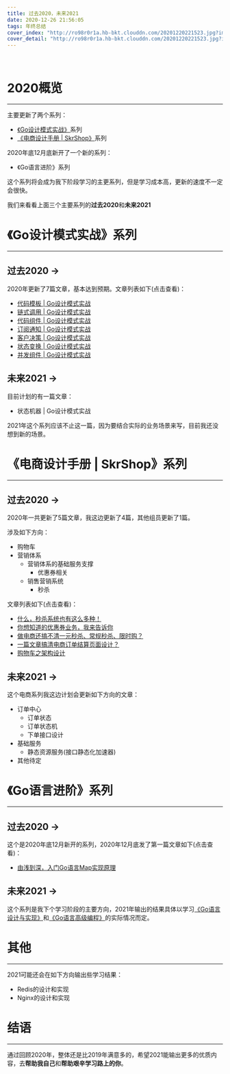 ```yaml
---
title: 过去2020，未来2021
date: 2020-12-26 21:56:05
tags: 年终总结
cover_index: "http://ro98r0r1a.hb-bkt.clouddn.com/20201220221523.jpg?imageMogr2/thumbnail/640x480!/format/webp/blur/1x0/quality/75|imageslim"
cover_detail: "http://ro98r0r1a.hb-bkt.clouddn.com/20201220221523.jpg?imageMogr2/thumbnail/1500x1000!/format/webp/blur/1x0/quality/75|imageslim"
---
```


<br>

# 2020概览
---

主要更新了两个系列：

- [《Go设计模式实战》](http://tigerb.cn/go-patterns/)系列
- [《电商设计手册 | SkrShop》](http://skrshop.tech/#/)系列

2020年底12月底新开了一个新的系列：

- 《Go语言进阶》系列

这个系列将会成为我下阶段学习的主更系列，但是学习成本高，更新的速度不一定会很快。

我们来看看上面三个主要系列的**过去2020**和**未来2021**

# 《Go设计模式实战》系列
---

## **过去2020 →**

2020年更新了7篇文章，基本达到预期。文章列表如下(点击查看)：

- [代码模板 | Go设计模式实战](https://github.com/TIGERB/easy-tips/tree/master/go/src/patterns/template)
- [链式调用 | Go设计模式实战](https://github.com/TIGERB/easy-tips/tree/master/go/src/patterns/responsibility)
- [代码组件 | Go设计模式实战](https://github.com/TIGERB/easy-tips/tree/master/go/src/patterns/composite)
- [订阅通知 | Go设计模式实战](https://github.com/TIGERB/easy-tips/tree/master/go/src/patterns/observer)
- [客户决策 | Go设计模式实战](https://github.com/TIGERB/easy-tips/tree/master/go/src/patterns/strategy)
- [状态变换 | Go设计模式实战](https://github.com/TIGERB/easy-tips/tree/master/go/src/patterns/state)
- [并发组件 | Go设计模式实战](http://tigerb.cn/2020/11/04/go-patterns/component-concurrency/)

## **未来2021 →**

目前计划的有一篇文章：

- 状态机器 | Go设计模式实战

2021年这个系列应该不止这一篇，因为要结合实际的业务场景来写，目前我还没想到新的场景。

# 《电商设计手册 | SkrShop》系列
---

## **过去2020 →**

2020年一共更新了5篇文章，我这边更新了4篇，其他组员更新了1篇。

涉及如下方向：

- 购物车
- 营销体系
    + 营销体系的基础服务支撑
        * 优惠券相关
    + 销售营销系统
        * 秒杀

文章列表如下(点击查看)：

- [什么，秒杀系统也有这么多种！](http://tigerb.cn/2020/05/05/skrshop/seckill/)
- [你想知道的优惠券业务，我来告诉你](http://tigerb.cn/2020/06/27/skrshop/coupon/)
- [做电商还搞不清一元秒杀、常规秒杀、限时购？](http://tigerb.cn/2020/08/02/skrshop/seckill-business/)
- [一篇文章搞清电商订单结算页面设计？](http://tigerb.cn/2020/10/31/skrshop/order-checkout/)
- [购物车之架构设计](https://dayutalk.cn/2020/04/05/%E8%B4%AD%E7%89%A9%E8%BD%A6%E4%B9%8B%E6%9E%B6%E6%9E%84%E8%AE%BE%E8%AE%A1/)

## **未来2021 →**

这个电商系列我这边计划会更新如下方向的文章：

- 订单中心
    + 订单状态
    + 订单状态机
    + 下单接口设计
- 基础服务
    + 静态资源服务(接口静态化加速器)
- 其他待定

# 《Go语言进阶》系列
---

## **过去2020 →**

这个是2020年底12月新开的系列，2020年12月底发了第一篇文章如下(点击查看)：

- [由浅到深，入门Go语言Map实现原理](http://tigerb.cn/2020/12/20/go-base/map/)

## **未来2021 →**

这个系列是我下个学习阶段的主要方向，2021年输出的结果具体以学习[《Go语言设计与实现》](https://draveness.me/golang/)和[《Go语言高级编程》](https://chai2010.cn/advanced-go-programming-book/)的实际情况而定。

# 其他
---

2021可能还会在如下方向输出些学习结果：

- Redis的设计和实现
- Nginx的设计和实现


# 结语
---

通过回顾2020年，整体还是比2019年满意多的，希望2021能输出更多的优质内容，去**帮助我自己**和**帮助艰辛学习路上的你**。


